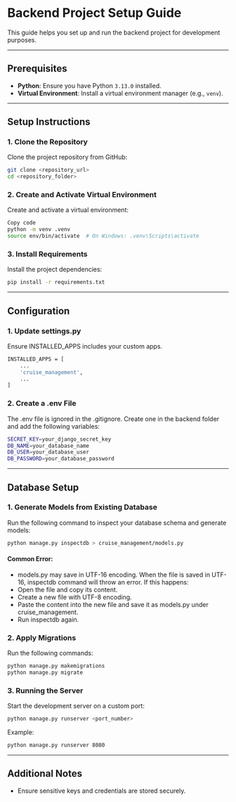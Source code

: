 # Backend Project Setup Guide

This guide helps you set up and run the backend project for development purposes.

---

## Prerequisites

- **Python**: Ensure you have Python `3.13.0` installed.
- **Virtual Environment**: Install a virtual environment manager (e.g., `venv`).

---

## Setup Instructions

### 1. Clone the Repository
Clone the project repository from GitHub:
```bash
git clone <repository_url>
cd <repository_folder>
```
### 2. Create and Activate Virtual Environment
Create and activate a virtual environment:

```bash
Copy code
python -m venv .venv
source env/bin/activate  # On Windows: .venv\Scripts\activate
```
### 3. Install Requirements
Install the project dependencies:

```bash
pip install -r requirements.txt
```
---
## Configuration
### 1. Update settings.py
Ensure INSTALLED_APPS includes your custom apps.
```bash
INSTALLED_APPS = [
    ...
    'cruise_management',
    ...
]
```
### 2. Create a .env File
The .env file is ignored in the .gitignore. Create one in the backend folder and add the following variables:
```bash
SECRET_KEY=your_django_secret_key
DB_NAME=your_database_name
DB_USER=your_database_user
DB_PASSWORD=your_database_password
```
---
## Database Setup
### 1. Generate Models from Existing Database
Run the following command to inspect your database schema and generate models:

```bash
python manage.py inspectdb > cruise_management/models.py
```
#### Common Error:
- models.py may save in UTF-16 encoding. When the file is saved in UTF-16, inspectdb command will throw an error. If this happens:
- Open the file and copy its content.
- Create a new file with UTF-8 encoding.
- Paste the content into the new file and save it as models.py under cruise_management.
- Run inspectdb again.

### 2. Apply Migrations
Run the following commands:

```bash
python manage.py makemigrations
python manage.py migrate
```
### 3. Running the Server
Start the development server on a custom port:

```bash
python manage.py runserver <port_number>
```
Example:
```bash
python manage.py runserver 8080
```
---
## Additional Notes
- Ensure sensitive keys and credentials are stored securely.
